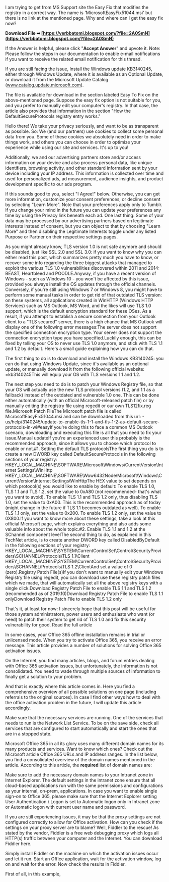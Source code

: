 I am trying to get from MS Support site the Easy Fix that modifies the registry in a correct way. The name is 'MicrosoftEasyFix51044.msi' but there is no link at the mentioned page. Why and where can I get the easy fix now?
 
**Download File ➡ [https://verbbatomi.blogspot.com/?file=2A0SmN](https://verbbatomi.blogspot.com/?file=2A0SmN)**


 
If the Answer is helpful, please click "**Accept Answer**" and upvote it. 
Note: Please follow the steps in our documentation to enable e-mail notifications if you want to receive the related email notification for this thread.
 
If you are still facing the issue, Install the Windows update KB3140245, either through Windows Update, where it is available as an Optional Update, or download it from the Microsoft Update Catalog (www.catalog.update.microsoft.com).
 
The file is available for download in the section labeled Easy To Fix on the above-mentioned page. Suppose the easy fix option is not suitable for you, and you prefer to manually edit your computer's registry. In that case, the article also provides that information in the section "How the DefaultSecureProtocols registry entry works."
 
Hello there! We take your privacy seriously, and want to be as transparent as possible. So: We (and our partners) use cookies to collect some personal data from you. Some of these cookies we absolutely need in order to make things work, and others you can choose in order to optimize your experience while using our site and services. It's up to you!

Additionally, we and our advertising partners store and/or access information on your device and also process personal data, like unique identifiers, browsing activity, and other standard information sent by your device including your IP address. This information is collected over time and used for personalized ads, ad measurement, audience insights, and product development specific to our ads program.
 
If this sounds good to you, select \"I Agree!\" below. Otherwise, you can get more information, customize your consent preferences, or decline consent by selecting \"Learn More\". Note that your preferences apply only to Tumblr. If you change your mind in the future you can update your preferences any time by using the Privacy link beneath each ad. One last thing: Some of your data may be processed by our advertising partners based on legitimate interests instead of consent, but you can object to that by choosing \"Learn More\" and then disabling the Legitimate Interests toggle under any listed Purpose or Partner on their respective settings pages.
 
As you might already know, TLS version 1.0 is not safe anymore and should be disabled, just like SSL 2.0 and SSL 3.0: if you want to know why you can either read this post, which summarizes pretty much you have to know, or recover some info regarding the three biggest attacks that managed to exploit the various TLS 1.0 vulnerabilities discovered within 2011 and 2014: BEAST, Heartbleed and POODLE.Anyway, if you have a recent version of Windows - such as Windows 10 - you won't be affected by this issue, provided you always install the OS updates through the official channels. Conversely, if you're still using Windows 7 or Windows 8, you might have to perform some manual tasks in order to get rid of that outdated TLS version: on these systems, all applications created in WinHTTP (Windows HTTP Services) such as MS Outlook, MS Word, and the likes will use TLS 1.0 support, which is the default encryption standard for these OSes. As a result, if you attempt to establish a secure connection from your Outlook client to a "TLS secured" server, there is a high chance that MS Outlook will display one of the following error messages:The server does not support the specified connection encryption type. Your server does not support the connection encryption type you have specified.Luckily enough, this can be fixed by telling your OS to never use TLS 1.0 anymore, and stick with TLS 1.1 and 1.2 by default. Here's a small guide explaining how you can do that.
 
The first thing to do is to download and install the Windows KB3140245: you can do that using Windows Update, since it's available as an optional update, or manually download it from the following official website: =kb3140245This will equip your OS with TLS versions 1.1 and 1.2.
 
The next step you need to do is to patch your Windows Registry file, so that your OS will actually use the new TLS protocol versions (1.2, and 1.1 as a fallback) instead of the outdated and vulnerable 1.0 one. This can be done either automatically (with an official Microsoft-released patch file) or by manually editing the registry file using regedit or our own TLS12fix.reg file.Microsoft Patch FileThe Microsoft patch file is called MicrosoftEasyFix51044.msi and can be downloaded from this url: -us/help/3140245/update-to-enable-tls-1-1-and-tls-1-2-as-default-secure-protocols-in-wi#easyIf you're doing this to face a common MS Outlook scenario, downloading and executing this file is all that you need to fix your issue.Manual updateIf you're an experienced user this probably is the recommended approach, since it allows you to choose which protocol to enable or not.#1. Setting the default TLS protocolsThe first thing you do is to create a new DWORD key called DefaultSecureProtocols in the following sections of your registry: HKEY\_LOCAL\_MACHINE\SOFTWARE\Microsoft\Windows\CurrentVersion\Internet Settings\WinHttp HKEY\_LOCAL\_MACHINE\SOFTWARE\Wow6432Node\Microsoft\Windows\CurrentVersion\Internet Settings\WinHttpThe HEX value to set depends on which protocol(s) you would like to enable by default: To enable TLS 1.0, TLS 1.1 and TLS 1.2, set the value to 0xA80 (not recommended- that's what you want to avoid). To enable TLS 1.1 and TLS 1.2 only, thus disabling TLS 1.0, set the value to 0xA00. This is the recommended approach as of today (might change in the future if TLS 1.1 becomes outdated as well). To enable TLS 1.1 only, set the value to 0x200. To enable TLS 1.2 only, set the value to 0X800.If you want to know more about these settings, take a look at this official Microsoft page, which explains everything and also adds some valuable info about the whole topic.#2. Enable TLS 1.1 and 1.2 at the SChannel component levelThe second thing to do, as explained in this TechNet article, is to create another DWORD key called DisabledByDefault in the following sections of your registry: HKEY\_LOCAL\_MACHINE\SYSTEM\CurrentControlSet\Control\SecurityProviders\SCHANNEL\Protocols\TLS 1.1\Client HKEY\_LOCAL\_MACHINE\SYSTEM\CurrentControlSet\Control\SecurityProviders\SCHANNEL\Protocols\TLS 1.2\ClientAnd set a value of 0 (zero).Registry Patch File(s)If you don't want to manually edit your Windows Registry file using regedit, you can download use these registry patch files which we made, that will automatically set all the above registry keys with a single click.Download Registry Patch File to enable TLS 1.1 and TLS 1.2 (recommended as of 2019.10)Download Registry Patch File to enable TLS 1.1 onlyDownload Registry Patch File to enable TLS 1.2 only
 
That's it, at least for now: I sincerely hope that this post will be useful for those system administrators, power users and enthusiasts who want (or need) to patch their system to get rid of TLS 1.0 and fix this security vulnerability for good. Read the full article
 
In some cases, your Office 365 offline installation remains in trial or unlicensed mode. When you try to activate Office 365, you receive an error message. This article provides a number of solutions for solving Office 365 activation issues.
 
On the Internet, you find many articles, blogs, and forum entries dealing with Office 365 activation issues, but unfortunately, the information is not consolidated. You need to wade through multiple sources of information to finally get a solution to your problem.
 
And that is exactly where this article comes in. Here you find a comprehensive overview of all possible solutions on one page (including referrals to the original sources). In case I find other ways how to deal with the office activation problem in the future, I will update this article accordingly.
 
Make sure that the necessary services are running. One of the services that needs to run is the Network List Service. To be on the save side, check all services that are configured to start automatically and start the ones that are in a stopped state.
 
Microsoft Office 365 in all its glory uses many different domain names for its many products and services. Want to know which ones? Check out the Microsoft article Office 365 URLs and IP address ranges. In the list below, you find a consolidated overview of the domain names mentioned in the article. According to this article, the **required** list of domain names are:
 
Make sure to add the necessary domain names to your Intranet zone in Internet Explorer. The default settings in the intranet zone ensure that all cloud-based applications run with the same permissions and configurations as your internal, on-prem, applications.
In case you want to enable single sign-on to Office 365, please make sure that the Internet Explorer setting User Authentication \ Logon is set to Automatic logon only in Intranet zone or Automatic logon with current user name and password.
 
If you are still experiencing issues, it may be that the proxy settings are not configured correctly to allow for Office activation. How can you check if the settings on your proxy server are to blame? Well, Fiddler to the rescue! As stated by the vendor, Fiddler is a free web debugging proxy which logs all HTTP(s) traffic between your computer and the Internet. You can download Fiddler here.
 
Simply install Fiddler on the machine on which the activation issues occur and let it run. Start an Office application, wait for the activation window, log on and wait for the error. Now check the results in Fiddler.
 
First of all, in this example,
